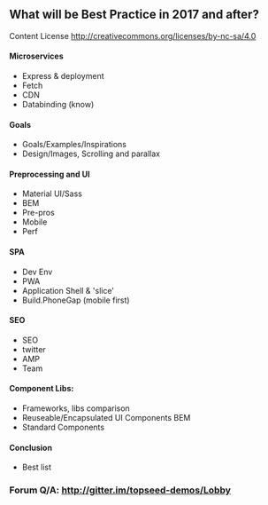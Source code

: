 ## What will be Best Practice in 2017 and after?

Content License <http://creativecommons.org/licenses/by-nc-sa/4.0>

#### Microservices
- Express & deployment
- Fetch
- CDN
- Databinding (know)

#### Goals
- Goals/Examples/Inspirations
- Design/Images, Scrolling and parallax

#### Preprocessing and UI
- Material UI/Sass
- BEM
- Pre-pros
- Mobile 
- Perf

#### SPA
- Dev Env
- PWA
- Application Shell & 'slice'
- Build.PhoneGap (mobile first)

#### SEO
- SEO
- twitter
- AMP 
- Team

#### Component Libs:
- Frameworks, libs comparison
- Reuseable/Encapsulated UI Components BEM
- Standard Components

#### Conclusion 
- Best list

### Forum Q/A: http://gitter.im/topseed-demos/Lobby

